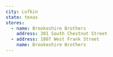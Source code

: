 ```yaml
---
city: Lufkin
state: texas
stores:
  - name: Brookeshire Brothers
    address: 301 South Chestnut Street
  - address: 1807 West Frank Street
    name: Brookeshire Brothers
---
```


